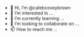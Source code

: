 - 👋 Hi, I’m @calebcoveybrown
- 👀 I’m interested in ...
- 🌱 I’m currently learning ...
- 💞️ I’m looking to collaborate on ...
- 📫 How to reach me ...

<!---
calebcoveybrown/calebcoveybrown is a ✨ special ✨ repository because its `README.md` (this file) appears on your GitHub profile.
You can click the Preview link to take a look at your changes.
--->
